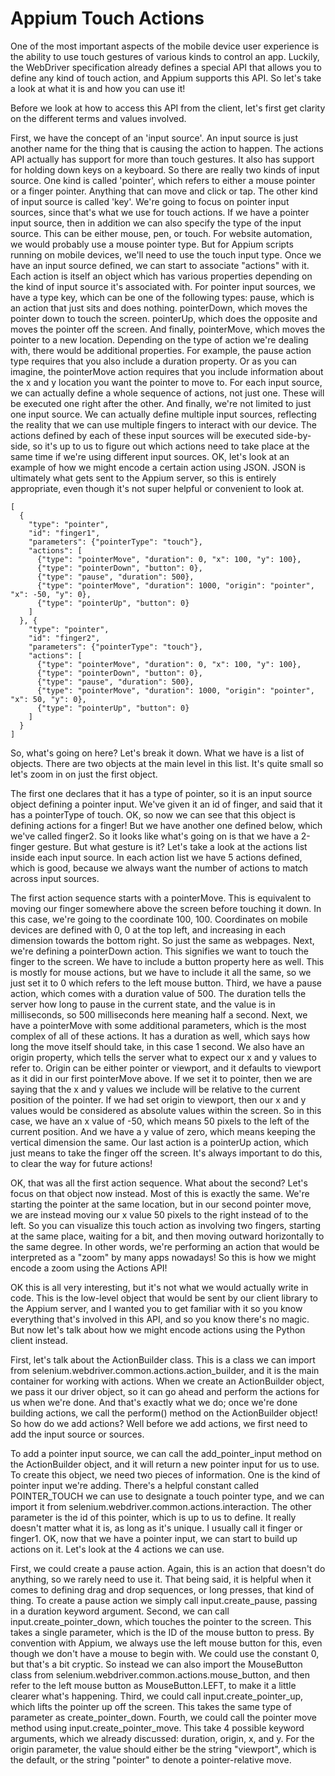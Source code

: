 # Appium Touch Actions

One of the most important aspects of the mobile device user experience is the ability to use touch gestures of various kinds to control an app. Luckily, the WebDriver specification already defines a special API that allows you to define any kind of touch action, and Appium supports this API. So let's take a look at what it is and how you can use it!

Before we look at how to access this API from the client, let's first get clarity on the different terms and values involved.

First, we have the concept of an 'input source'. An input source is just another name for the thing that is causing the action to happen. The actions API actually has support for more than touch gestures. It also has support for holding down keys on a keyboard. So there are really two kinds of input source. One kind is called 'pointer', which refers to either a mouse pointer or a finger pointer. Anything that can move and click or tap. The other kind of input source is called 'key'. We're going to focus on pointer input sources, since that's what we use for touch actions.
If we have a pointer input source, then in addition we can also specify the type of the input source. This can be either mouse, pen, or touch. For website automation, we would probably use a mouse pointer type. But for Appium scripts running on mobile devices, we'll need to use the touch input type.
Once we have an input source defined, we can start to associate "actions" with it. Each action is itself an object which has various properties depending on the kind of input source it's associated with. For pointer input sources, we have a type key, which can be one of the following types: pause, which is an action that just sits and does nothing. pointerDown, which moves the pointer down to touch the screen. pointerUp, which does the opposite and moves the pointer off the screen. And finally, pointerMove, which moves the pointer to a new location.
Depending on the type of action we're dealing with, there would be additional properties. For example, the pause action type requires that you also include a duration property. Or as you can imagine, the pointerMove action requires that you include information about the x and y location you want the pointer to move to.
For each input source, we can actually define a whole sequence of actions, not just one. These will be executed one right after the other.
And finally, we're not limited to just one input source. We can actually define multiple input sources, reflecting the reality that we can use multiple fingers to interact with our device. The actions defined by each of these input sources will be executed side-by-side, so it's up to us to figure out which actions need to take place at the same time if we're using different input sources.
OK, let's look at an example of how we might encode a certain action using JSON. JSON is ultimately what gets sent to the Appium server, so this is entirely appropriate, even though it's not super helpful or convenient to look at.

    [
      {
        "type": "pointer",
        "id": "finger1",
        "parameters": {"pointerType": "touch"},
        "actions": [
          {"type": "pointerMove", "duration": 0, "x": 100, "y": 100},
          {"type": "pointerDown", "button": 0},
          {"type": "pause", "duration": 500},
          {"type": "pointerMove", "duration": 1000, "origin": "pointer", "x": -50, "y": 0},
          {"type": "pointerUp", "button": 0}
        ]
      }, {
        "type": "pointer",
        "id": "finger2",
        "parameters": {"pointerType": "touch"},
        "actions": [
          {"type": "pointerMove", "duration": 0, "x": 100, "y": 100},
          {"type": "pointerDown", "button": 0},
          {"type": "pause", "duration": 500},
          {"type": "pointerMove", "duration": 1000, "origin": "pointer", "x": 50, "y": 0},
          {"type": "pointerUp", "button": 0}
        ]
      }
    ]

So, what's going on here? Let's break it down. What we have is a list of objects. There are two objects at the main level in this list. It's quite small so let's zoom in on just the first object.

The first one declares that it has a type of pointer, so it is an input source object defining a pointer input. We've given it an id of finger, and said that it has a pointerType of touch. OK, so now we can see that this object is defining actions for a finger! But we have another one defined below, which we've called finger2. So it looks like what's going on is that we have a 2-finger gesture. But what gesture is it? Let's take a look at the actions list inside each input source. In each action list we have 5 actions defined, which is good, because we always want the number of actions to match across input sources.

The first action sequence starts with a pointerMove. This is equivalent to moving our finger somewhere above the screen before touching it down. In this case, we're going to the coordinate 100, 100. Coordinates on mobile devices are defined with 0, 0 at the top left, and increasing in each dimension towards the bottom right. So just the same as webpages. Next, we're defining a pointerDown action. This signifies we want to touch the finger to the screen. We have to include a button property here as well. This is mostly for mouse actions, but we have to include it all the same, so we just set it to 0 which refers to the left mouse button. Third, we have a pause action, which comes with a duration value of 500. The duration tells the server how long to pause in the current state, and the value is in milliseconds, so 500 milliseconds here meaning half a second. Next, we have a pointerMove with some additional parameters, which is the most complex of all of these actions. It has a duration as well, which says how long the move itself should take, in this case 1 second. We also have an origin property, which tells the server what to expect our x and y values to refer to. Origin can be either pointer or viewport, and it defaults to viewport as it did in our first pointerMove above. If we set it to pointer, then we are saying that the x and y values we include will be relative to the current position of the pointer. If we had set origin to viewport, then our x and y values would be considered as absolute values within the screen. So in this case, we have an x value of -50, which means 50 pixels to the left of the current position. And we have a y value of zero, which means keeping the vertical dimension the same. Our last action is a pointerUp action, which just means to take the finger off the screen. It's always important to do this, to clear the way for future actions!

OK, that was all the first action sequence. What about the second? Let's focus on that object now instead. Most of this is exactly the same. We're starting the pointer at the same location, but in our second pointer move, we are instead moving our x value 50 pixels to the right instead of to the left. So you can visualize this touch action as involving two fingers, starting at the same place, waiting for a bit, and then moving outward horizontally to the same degree. In other words, we're performing an action that would be interpreted as a "zoom" by many apps nowadays! So this is how we might encode a zoom using the Actions API!

OK this is all very interesting, but it's not what we would actually write in code. This is the low-level object that would be sent by our client library to the Appium server, and I wanted you to get familiar with it so you know everything that's involved in this API, and so you know there's no magic. But now let's talk about how we might encode actions using the Python client instead.

First, let's talk about the ActionBuilder class. This is a class we can import from selenium.webdriver.common.actions.action_builder, and it is the main container for working with actions. When we create an ActionBuilder object, we pass it our driver object, so it can go ahead and perform the actions for us when we're done. And that's exactly what we do; once we're done building actions, we call the perform() method on the ActionBuilder object! So how do we add actions? Well before we add actions, we first need to add the input source or sources.

To add a pointer input source, we can call the add_pointer_input method on the ActionBuilder object, and it will return a new pointer input for us to use. To create this object, we need two pieces of information. One is the kind of pointer input we're adding. There's a helpful constant called POINTER_TOUCH we can use to designate a touch pointer type, and we can import it from selenium.webdriver.common.actions.interaction. The other parameter is the id of this pointer, which is up to us to define. It really doesn't matter what it is, as long as it's unique. I usually call it finger or finger1. OK, now that we have a pointer input, we can start to build up actions on it. Let's look at the 4 actions we can use.

First, we could create a pause action. Again, this is an action that doesn't do anything, so we rarely need to use it. That being said, it is helpful when it comes to defining drag and drop sequences, or long presses, that kind of thing. To create a pause action we simply call input.create_pause, passing in a duration keyword argument.
Second, we can call input.create_pointer_down, which touches the pointer to the screen. This takes a single parameter, which is the ID of the mouse button to press. By convention with Appium, we always use the left mouse button for this, even though we don't have a mouse to begin with. We could use the constant 0, but that's a bit cryptic. So instead we can also import the MouseButton class from selenium.webdriver.common.actions.mouse_button, and then refer to the left mouse button as MouseButton.LEFT, to make it a little clearer what's happening.
Third, we could call input.create_pointer_up, which lifts the pointer up off the screen. This takes the same type of parameter as create_pointer_down.
Fourth, we could call the pointer move method using input.create_pointer_move. This take 4 possible keyword arguments, which we already discussed: duration, origin, x, and y. For the origin parameter, the value should either be the string "viewport", which is the default, or the string "pointer" to denote a pointer-relative move.
